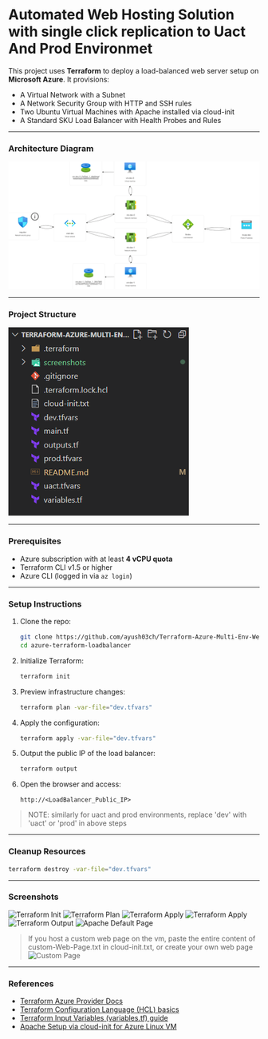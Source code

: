 ﻿# Automated Web Hosting Solution with single click replication to Uact And Prod Environmet

This project uses **Terraform** to deploy a load-balanced web server setup on **Microsoft Azure**. It provisions:   
- A Virtual Network with a Subnet   
- A Network Security Group with HTTP and SSH rules   
- Two Ubuntu Virtual Machines with Apache installed via cloud-init   
- A Standard SKU Load Balancer with Health Probes and Rules    

---

### Architecture Diagram   
![Architecture Diagram](screenshots/architecture.png)  

---

### Project Structure
![Project Sturcture](screenshots/directory_structure.png)

---

### Prerequisites
- Azure subscription with at least **4 vCPU quota**
- Terraform CLI v1.5 or higher
- Azure CLI (logged in via `az login`)

---


### Setup Instructions

1. Clone the repo:
   ```bash
   git clone https://github.com/ayush03ch/Terraform-Azure-Multi-Env-WebInfra.git
   cd azure-terraform-loadbalancer
    ````

2. Initialize Terraform:
   ```bash
   terraform init
    ````

3. Preview infrastructure changes:
   ```bash
   terraform plan -var-file="dev.tfvars"
   ````

4. Apply the configuration:
    ```bash
   terraform apply -var-file="dev.tfvars"
   ````

5. Output the public IP of the load balancer:
   ```bash
   terraform output
   ````

6. Open the browser and access:
   ```
   http://<LoadBalancer_Public_IP>
   ```
>NOTE: similarly for uact and prod environments, replace 'dev' with 'uact' or 'prod' in above steps
---


### Cleanup Resources
```bash
terraform destroy -var-file="dev.tfvars"
````

---


### Screenshots
![Terraform Init](screenshots/init.png)
![Terraform Plan](screenshots/plan.png)
![Terraform Apply](screenshots/apply.png)
![Terraform Apply](screenshots/apply2.png)
![Terraform Output](screenshots/output.png)
![Apache Default Page](screenshots/webPage.png)
> If you host a custom web page on the vm, paste the entire content of custom-Web-Page.txt in cloud-init.txt, or create your own web page
![Custom Page](screenshots/webPage2.png)


---


### References
- [Terraform Azure Provider Docs](https://registry.terraform.io/providers/hashicorp/azurerm/latest/docs)
- [Terraform Configuration Language (HCL) basics](https://developer.hashicorp.com/terraform/language)
- [Terraform Input Variables (variables.tf) guide](https://developer.hashicorp.com/terraform/language/values/variables)
- [Apache Setup via cloud-init for Azure Linux VM ](https://github.com/ricmmartins/linuxvm-cloud-init?utm_source=chatgpt.com)
